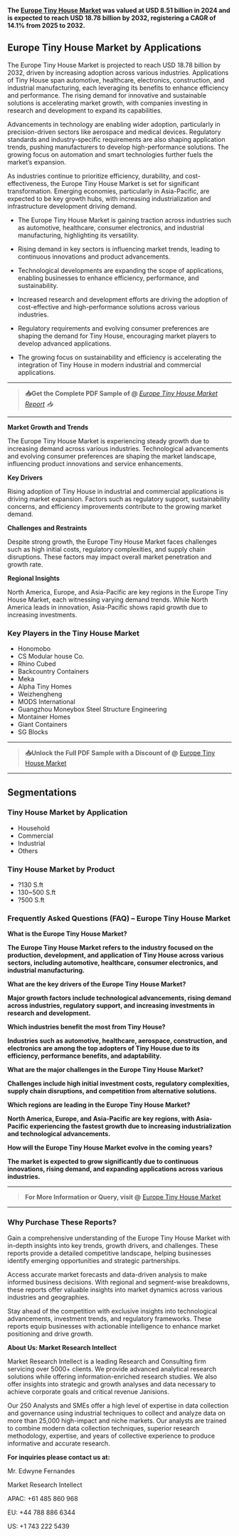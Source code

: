 <p><strong>The <a href="https://www.marketresearchintellect.com/download-sample/?rid=443403&amp;utm_source=Pulse-April-Europe&amp;utm_medium=852">Europe Tiny House Market</a> was valued at USD 8.51 billion in 2024 and is expected to reach USD 18.78 billion by 2032, registering a CAGR of 14.1% from 2025 to 2032.</strong></p><h2>Europe Tiny House Market by Applications&nbsp;</h2><p><p>The Europe Tiny House Market is projected to reach USD 18.78 billion by 2032, driven by increasing adoption across various industries. Applications of Tiny House span automotive, healthcare, electronics, construction, and industrial manufacturing, each leveraging its benefits to enhance efficiency and performance. The rising demand for innovative and sustainable solutions is accelerating market growth, with companies investing in research and development to expand its capabilities.</p><p>Advancements in technology are enabling wider adoption, particularly in precision-driven sectors like aerospace and medical devices. Regulatory standards and industry-specific requirements are also shaping application trends, pushing manufacturers to develop high-performance solutions. The growing focus on automation and smart technologies further fuels the market&rsquo;s expansion.</p><p>As industries continue to prioritize efficiency, durability, and cost-effectiveness, the Europe Tiny House Market is set for significant transformation. Emerging economies, particularly in Asia-Pacific, are expected to be key growth hubs, with increasing industrialization and infrastructure development driving demand.</p></p><ul><li><p>The Europe Tiny House Market is gaining traction across industries such as automotive, healthcare, consumer electronics, and industrial manufacturing, highlighting its versatility.</p></li><li><p>Rising demand in key sectors is influencing market trends, leading to continuous innovations and product advancements.</p></li><li><p>Technological developments are expanding the scope of applications, enabling businesses to enhance efficiency, performance, and sustainability.</p></li><li><p>Increased research and development efforts are driving the adoption of cost-effective and high-performance solutions across various industries.</p></li><li><p>Regulatory requirements and evolving consumer preferences are shaping the demand for Tiny House, encouraging market players to develop advanced applications.</p></li><li><p>The growing focus on sustainability and efficiency is accelerating the integration of Tiny House in modern industrial and commercial applications.</p></li></ul><hr /><blockquote><p><strong><span class="font-[700]">📥Get the Complete PDF Sample of @ </span></strong><em><span class="font-[700]"><a href="https://www.marketresearchintellect.com/download-sample/?rid=443403&amp;utm_source=Pulse-April-Europe&amp;utm_medium=852" target="_blank" data-tracking-control-name="article-ssr-frontend-pulse_little-text-block" data-tracking-will-navigate="" data-test-link="">Europe Tiny House Market Report</a>&nbsp;📥</span></em></p></blockquote><hr /><p class="" data-start="77" data-end="360"><strong data-start="77" data-end="105">Market Growth and Trends</strong></p><p class="" data-start="77" data-end="360">The Europe Tiny House Market is experiencing steady growth due to increasing demand across various industries. Technological advancements and evolving consumer preferences are shaping the market landscape, influencing product innovations and service enhancements.</p><p class="" data-start="362" data-end="606"><strong data-start="362" data-end="377">Key Drivers</strong></p><p class="" data-start="362" data-end="606">Rising adoption of Tiny House in industrial and commercial applications is driving market expansion. Factors such as regulatory support, sustainability concerns, and efficiency improvements contribute to the growing market demand.</p><p class="" data-start="608" data-end="849"><strong data-start="608" data-end="637">Challenges and Restraints</strong></p><p class="" data-start="608" data-end="849">Despite strong growth, the Europe Tiny House Market faces challenges such as high initial costs, regulatory complexities, and supply chain disruptions. These factors may impact overall market penetration and growth rate.</p><p class="" data-start="851" data-end="1095"><strong data-start="851" data-end="872">Regional Insights</strong></p><p class="" data-start="851" data-end="1095">North America, Europe, and Asia-Pacific are key regions in the Europe Tiny House Market, each witnessing varying demand trends. While North America leads in innovation, Asia-Pacific shows rapid growth due to increasing investments.</p><p><h3>Key Players in the Tiny House Market </h3><ul><li>Honomobo</li><li>CS Modular house Co.</li><li>Rhino Cubed</li><li>Backcountry Containers</li><li>Meka</li><li>Alpha Tiny Homes</li><li>Weizhengheng</li><li>MODS International</li><li>Guangzhou Moneybox Steel Structure Engineering</li><li>Montainer Homes</li><li>Giant Containers</li><li>SG Blocks</li></ul></p><hr /><blockquote><p><strong>📥Unlock the Full PDF Sample with a Discount of @</strong> <a href="https://www.marketresearchintellect.com/ask-for-discount/?rid=443403&amp;utm_source=Pulse-April-Europe&amp;utm_medium=852">Europe Tiny House Market</a></p></blockquote><hr /><p><h2>Segmentations</h2><h3>Tiny House Market by Application</h3><ul><li>Household</li><li> Commercial</li><li> Industrial</li><li> Others</li></ul><h3>Tiny House Market by Product</h3><ul><li>?130 S.ft</li><li> 130~500 S.ft</li><li> ?500 S.ft</li></ul></p><h3><strong>Frequently Asked Questions (FAQ) &ndash; Europe Tiny House Market</strong></h3><p><strong>What is the Europe Tiny House Market?</strong></p><p><strong>The Europe Tiny House Market refers to the industry focused on the production, development, and application of Tiny House across various sectors, including automotive, healthcare, consumer electronics, and industrial manufacturing.</strong></p><p><strong>What are the key drivers of the Europe Tiny House Market?</strong></p><p><strong>Major growth factors include technological advancements, rising demand across industries, regulatory support, and increasing investments in research and development.</strong></p><p><strong>Which industries benefit the most from Tiny House?</strong></p><p><strong>Industries such as automotive, healthcare, aerospace, construction, and electronics are among the top adopters of Tiny House due to its efficiency, performance benefits, and adaptability.</strong></p><p><strong>What are the major challenges in the Europe Tiny House Market?</strong></p><p><strong>Challenges include high initial investment costs, regulatory complexities, supply chain disruptions, and competition from alternative solutions.</strong></p><p><strong>Which regions are leading in the Europe Tiny House Market?</strong></p><p><strong>North America, Europe, and Asia-Pacific are key regions, with Asia-Pacific experiencing the fastest growth due to increasing industrialization and technological advancements.</strong></p><p><strong>How will the Europe Tiny House Market evolve in the coming years?</strong></p><p><strong>The market is expected to grow significantly due to continuous innovations, rising demand, and expanding applications across various industries.</strong></p><hr /><blockquote><p><span class="font-[700]"><strong>For More Information or Query, visit&nbsp;@</strong>&nbsp;</span><span class="font-[700]"><a href="https://www.marketresearchintellect.com/product/global-tiny-house-market-size-and-forecast/?utm_source=Linkedin&utm_medium=852" target="_blank" data-tracking-control-name="article-ssr-frontend-pulse_little-text-block" data-tracking-will-navigate="" data-test-link="">Europe Tiny House Market</a></span></p></blockquote><hr /><h3><strong data-start="0" data-end="31">Why Purchase These Reports?</strong></h3><p class="" data-start="35" data-end="297">Gain a comprehensive understanding of the Europe Tiny House Market with in-depth insights into key trends, growth drivers, and challenges. These reports provide a detailed competitive landscape, helping businesses identify emerging opportunities and strategic partnerships.</p><p class="" data-start="299" data-end="540">Access accurate market forecasts and data-driven analysis to make informed business decisions. With regional and segment-wise breakdowns, these reports offer valuable insights into market dynamics across various industries and geographies.</p><p class="" data-start="542" data-end="784">Stay ahead of the competition with exclusive insights into technological advancements, investment trends, and regulatory frameworks. These reports equip businesses with actionable intelligence to enhance market positioning and drive growth.</p><p><strong><span class="font-[700]">About Us: Market Research Intellect</span></strong></p><p><span class="">Market Research Intellect is a leading Research and Consulting firm servicing over 5000+ clients. We provide advanced analytical research solutions while offering information-enriched research studies.&nbsp;</span>We also offer insights into strategic and growth analyses and data necessary to achieve corporate goals and critical revenue Janisions.</p><p><span class="">Our 250 Analysts and SMEs offer a high level of expertise in data collection and governance using industrial techniques to collect and analyze data on more than 25,000 high-impact and niche markets. Our analysts are trained to combine modern data collection techniques, superior research methodology, expertise, and years of collective experience to produce informative and accurate research.</span></p><p><strong>For inquiries please contact us at:</strong></p><p>Mr. Edwyne Fernandes</p><p>Market Research Intellect</p><p>APAC: +61 485 860 968</p><p>EU: +44 788 886 6344</p><p>US: +1 743 222 5439</p>